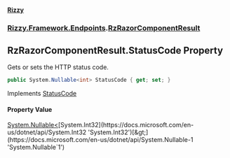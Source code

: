 #### [Rizzy](index.md 'index')
### [Rizzy.Framework.Endpoints](Rizzy.Framework.Endpoints.md 'Rizzy.Framework.Endpoints').[RzRazorComponentResult](Rizzy.Framework.Endpoints.RzRazorComponentResult.md 'Rizzy.Framework.Endpoints.RzRazorComponentResult')

## RzRazorComponentResult.StatusCode Property

Gets or sets the HTTP status code.

```csharp
public System.Nullable<int> StatusCode { get; set; }
```

Implements [StatusCode](https://docs.microsoft.com/en-us/dotnet/api/Microsoft.AspNetCore.Http.IStatusCodeHttpResult.StatusCode 'Microsoft.AspNetCore.Http.IStatusCodeHttpResult.StatusCode')

#### Property Value
[System.Nullable&lt;](https://docs.microsoft.com/en-us/dotnet/api/System.Nullable-1 'System.Nullable`1')[System.Int32](https://docs.microsoft.com/en-us/dotnet/api/System.Int32 'System.Int32')[&gt;](https://docs.microsoft.com/en-us/dotnet/api/System.Nullable-1 'System.Nullable`1')